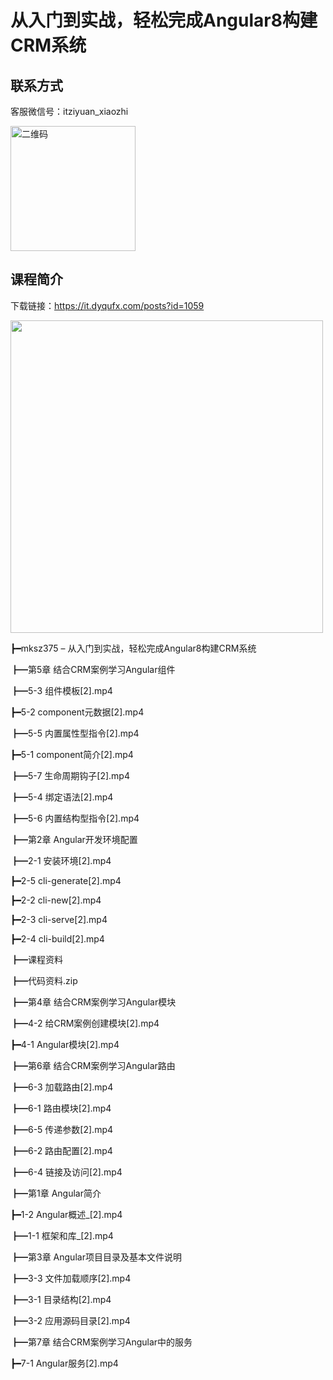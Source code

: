 # 从入门到实战，轻松完成Angular8构建CRM系统

## 联系方式

客服微信号：itziyuan_xiaozhi

<img src="https://ziyuanyun.oss-cn-guangzhou.aliyuncs.com/common/20240614073449/666b82192834a.jpg" width="200" height="200" alt="二维码">

## 课程简介

下载链接：https://it.dyqufx.com/posts?id=1059

<img src="https://ziyuanyun.oss-cn-guangzhou.aliyuncs.com/yun/20240515153604/664465e4c63a8.jpg" width="500" alt="">

  ┣━mksz375 &#8211; 从入门到实战，轻松完成Angular8构建CRM系统

 ┣━第5章 结合CRM案例学习Angular组件

 ┣━5-3 组件模板[2].mp4

 ┣━5-2 component元数据[2].mp4

 ┣━5-5 内置属性型指令[2].mp4

 ┣━5-1 component简介[2].mp4

 ┣━5-7 生命周期钩子[2].mp4

 ┣━5-4 绑定语法[2].mp4

 ┣━5-6 内置结构型指令[2].mp4

 ┣━第2章 Angular开发环境配置

 ┣━2-1 安装环境[2].mp4

 ┣━2-5 cli-generate[2].mp4

 ┣━2-2 cli-new[2].mp4

 ┣━2-3 cli-serve[2].mp4

 ┣━2-4 cli-build[2].mp4

 ┣━课程资料

 ┣━代码资料.zip

 ┣━第4章 结合CRM案例学习Angular模块

 ┣━4-2 给CRM案例创建模块[2].mp4

 ┣━4-1 Angular模块[2].mp4

 ┣━第6章 结合CRM案例学习Angular路由

 ┣━6-3 加载路由[2].mp4

 ┣━6-1 路由模块[2].mp4

 ┣━6-5 传递参数[2].mp4

 ┣━6-2 路由配置[2].mp4

 ┣━6-4 链接及访问[2].mp4

 ┣━第1章 Angular简介

 ┣━1-2 Angular概述_[2].mp4

 ┣━1-1 框架和库_[2].mp4

 ┣━第3章 Angular项目目录及基本文件说明

 ┣━3-3 文件加载顺序[2].mp4

 ┣━3-1 目录结构[2].mp4

 ┣━3-2 应用源码目录[2].mp4

 ┣━第7章 结合CRM案例学习Angular中的服务

 ┣━7-1 Angular服务[2].mp4

  